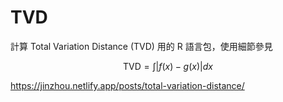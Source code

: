 # TVD

計算 Total Variation Distance (TVD) 用的 R 語言包，使用細節參見

$$
\text{TVD} = \int | f(x) - g (x)| dx
$$

https://jinzhou.netlify.app/posts/total-variation-distance/
